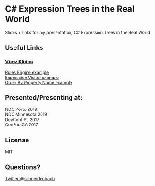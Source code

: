 # C# Expression Trees in the Real World
Slides + links for my presentation, C# Expression Trees in the Real World

## Useful Links

### [View Slides](https://gitpitch.com/schneidenbach/CSharpExpressionTreesInTheRealWorld)

[Rules Engine example](https://dotnetfiddle.net/iobiuW)  
[Expression Visitor example](https://dotnetfiddle.net/wQMkyd)  
[Order By Property Name example](https://dotnetfiddle.net/5PlilF)

## Presented/Presenting at:

NDC Porto 2019  
NDC Minnesota 2019  
DevConf.PL 2017  
ConFoo.CA 2017

## License

MIT

## Questions?

[Twitter @schneidenbach](https://twitter.com/schneidenbach)